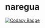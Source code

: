 # naregua

[![Codacy Badge](https://app.codacy.com/project/badge/Grade/609b3aae488c4f8cbe64000553e415c6)](https://www.codacy.com/gh/UFAPE-Projetao20202/naregua_front/dashboard?utm_source=github.com&amp;utm_medium=referral&amp;utm_content=UFAPE-Projetao20202/naregua_front&amp;utm_campaign=Badge_Grade)
